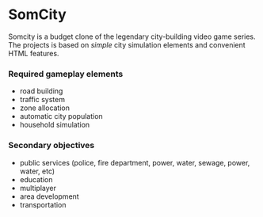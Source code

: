 # SomCity

Somcity is a budget clone of the legendary city-building video game series.<br>
The projects is based on *simple* city simulation elements and convenient HTML features.

### Required gameplay elements
- road building
- traffic system
- zone allocation
- automatic city population
- household simulation

### Secondary objectives
- public services (police, fire department, power, water, sewage, power, water, etc)
- education
- multiplayer
- area development
- transportation
